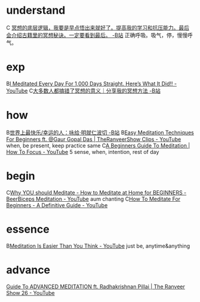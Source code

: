 # understand
C [冥想的底层逻辑，我要是早点悟出来就好了。提高我的学习和抗压能力。最后会介绍古籍里的冥想秘诀。一定要看到最后。 -B站](https://www.bilibili.com/video/BV1hS4y1G7e6)
	正确呼吸。吸气，停，慢慢呼气。
# exp
B[I Meditated Every Day For 1,000 Days Straight. Here’s What It Did!! - YouTube](https://www.youtube.com/watch?v=8pl8Rai0OWM)
C[大多数人都搞错了冥想的意义｜分享我的冥想方法 -B站](https://www.bilibili.com/video/BV1XA411N7ZU/)
# how
B[世界上最快乐/幸运的人：咏给·明就仁波切 -B站](https://www.bilibili.com/video/BV1Gf4y117T3?p=1)
B[Easy Meditation Techniques For Beginners ft. @Gaur Gopal Das | TheRanveerShow Clips - YouTube](https://www.youtube.com/watch?v=DZbk6HhF7GE)
	when, be present, keep practice same
C[A Beginners Guide To Meditation | How To Focus - YouTube](https://www.youtube.com/watch?v=SYZVYMVto64)
	5 sense, when, intention, rest of day
# begin
C[Why YOU should Meditate - How to Meditate at Home for BEGINNERS - BeerBiceps Meditation - YouTube](https://www.youtube.com/watch?v=q5thMTntbOY)
	aum chanting
C[How To Meditate For Beginners - A Definitive Guide - YouTube](https://www.youtube.com/watch?v=mMMerxh_12U)
# essence
B[Meditation Is Easier Than You Think - YouTube](https://www.youtube.com/watch?v=thcEuMDWxoI)
	just be, anytime&anything
# advance
[Guide To ADVANCED MEDITATION ft. Radhakrishnan Pillai | The Ranveer Show 26 - YouTube](https://www.youtube.com/watch?v=OB3XQGxy9hA)